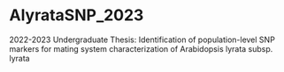# AlyrataSNP_2023

2022-2023 Undergraduate Thesis:
Identification of population-level SNP markers for mating system characterization of Arabidopsis lyrata subsp. lyrata
